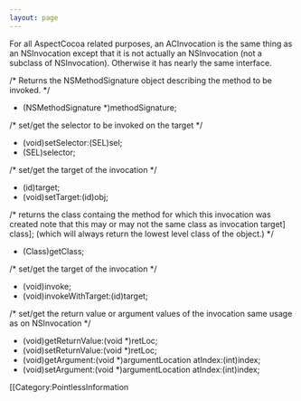 ```yaml
---
layout: page
---
```




For all AspectCocoa related purposes, an ACInvocation is the same thing as an NSInvocation except that it is not actually an NSInvocation (not a subclass of NSInvocation).  Otherwise it has nearly the same interface.

    

 /*
     Returns the NSMethodSignature object describing the method to be invoked.
 */
 - (NSMethodSignature *)methodSignature;
 
 /*
     set/get the selector to be invoked on the target
 */
 - (void)setSelector:(SEL)sel;
 - (SEL)selector;
 
 /*
     set/get the target of the invocation
 */
 - (id)target;
 - (void)setTarget:(id)obj;
 
 /*
     returns the class containg the method for which this invocation was created
     note that this may or may not the same class as invocation target] class];
     (which will always return the lowest level class of the object.)
 */
 - (Class)getClass;
 
 /*
     set/get the target of the invocation
 */
 - (void)invoke;
 - (void)invokeWithTarget:(id)target;
 
 /*
     set/get the return value or argument values of the invocation
     same usage as on NSInvocation
 */
 - (void)getReturnValue:(void *)retLoc;
 - (void)setReturnValue:(void *)retLoc;
 - (void)getArgument:(void *)argumentLocation atIndex:(int)index;
 - (void)setArgument:(void *)argumentLocation atIndex:(int)index;
 




[[Category:PointlessInformation
